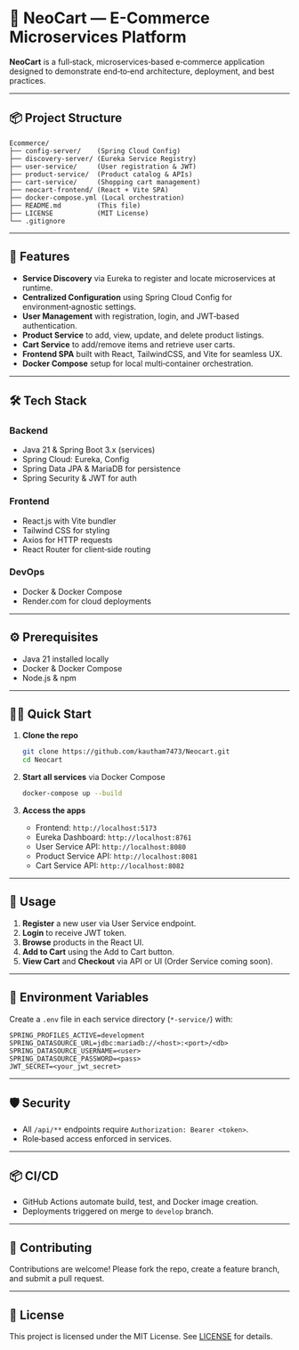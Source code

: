 # 🛒 NeoCart — E-Commerce Microservices Platform

**NeoCart** is a full‑stack, microservices‑based e‑commerce application designed to demonstrate end‑to‑end architecture, deployment, and best practices. 

---

## 📦 Project Structure

```
Ecommerce/                         
├── config-server/    (Spring Cloud Config)      
├── discovery-server/ (Eureka Service Registry)   
├── user-service/     (User registration & JWT)    
├── product-service/  (Product catalog & APIs)     
├── cart-service/     (Shopping cart management)   
├── neocart-frontend/ (React + Vite SPA)          
├── docker-compose.yml (Local orchestration)      
├── README.md         (This file)                
├── LICENSE           (MIT License)              
└── .gitignore
```

---

## 🚀 Features

- **Service Discovery** via Eureka to register and locate microservices at runtime. 
- **Centralized Configuration** using Spring Cloud Config for environment‑agnostic settings. 
- **User Management** with registration, login, and JWT‑based authentication. 
- **Product Service** to add, view, update, and delete product listings. 
- **Cart Service** to add/remove items and retrieve user carts. 
- **Frontend SPA** built with React, TailwindCSS, and Vite for seamless UX. 
- **Docker Compose** setup for local multi‑container orchestration. 

---

## 🛠️ Tech Stack

### Backend

- Java 21 & Spring Boot 3.x (services)
- Spring Cloud: Eureka, Config
- Spring Data JPA & MariaDB for persistence
- Spring Security & JWT for auth

### Frontend

- React.js with Vite bundler
- Tailwind CSS for styling
- Axios for HTTP requests
- React Router for client‑side routing

### DevOps

- Docker & Docker Compose
- Render.com for cloud deployments

---

## ⚙️ Prerequisites

- Java 21 installed locally 
- Docker & Docker Compose 
- Node.js & npm 

---

## 🏃‍♂️ Quick Start

1. **Clone the repo**
   ```bash
   git clone https://github.com/kautham7473/Neocart.git
   cd Neocart
   ```  

2. **Start all services** via Docker Compose
   ```bash
   docker-compose up --build
   ```  

3. **Access the apps**
   - Frontend: `http://localhost:5173` 
   - Eureka Dashboard: `http://localhost:8761` 
   - User Service API: `http://localhost:8080` 
   - Product Service API: `http://localhost:8081` 
   - Cart Service API: `http://localhost:8082` 

---

## 🌟 Usage

1. **Register** a new user via User Service endpoint. 
2. **Login** to receive JWT token. 
3. **Browse** products in the React UI. 
4. **Add to Cart** using the Add to Cart button. 
5. **View Cart** and **Checkout** via API or UI (Order Service coming soon). 

---

## 📝 Environment Variables

Create a `.env` file in each service directory (`*-service/`) with:
```
SPRING_PROFILES_ACTIVE=development
SPRING_DATASOURCE_URL=jdbc:mariadb://<host>:<port>/<db>
SPRING_DATASOURCE_USERNAME=<user>
SPRING_DATASOURCE_PASSWORD=<pass>
JWT_SECRET=<your_jwt_secret>
```

---

## 🛡️ Security

- All `/api/**` endpoints require `Authorization: Bearer <token>`. 
- Role‑based access enforced in services. 

---

## 📦 CI/CD

- GitHub Actions automate build, test, and Docker image creation. 
- Deployments triggered on merge to `develop` branch. 

---

## 🤝 Contributing

Contributions are welcome! Please fork the repo, create a feature branch, and submit a pull request. 

---

## 📄 License

This project is licensed under the MIT License. See [LICENSE](LICENSE) for details. 

